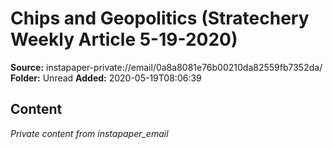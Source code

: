 # Chips and Geopolitics (Stratechery Weekly Article 5-19-2020)

**Source:** instapaper-private://email/0a8a8081e76b00210da82559fb7352da/
**Folder:** Unread
**Added:** 2020-05-19T08:06:39




## Content
*Private content from instapaper_email*
